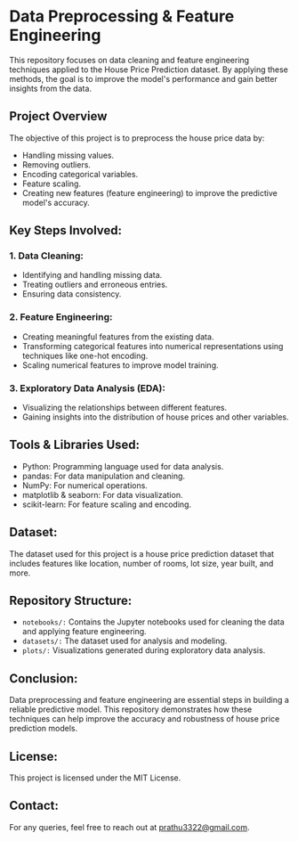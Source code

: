 # Data Preprocessing & Feature Engineering
This repository focuses on data cleaning and feature engineering techniques applied to the House Price Prediction dataset. By applying these methods, the goal is to improve the model's performance and gain better insights from the data.

## Project Overview
The objective of this project is to preprocess the house price data by:
- Handling missing values.
- Removing outliers.
- Encoding categorical variables.
- Feature scaling.
- Creating new features (feature engineering) to improve the predictive model's accuracy.

## Key Steps Involved:
### 1. Data Cleaning:
   - Identifying and handling missing data.
   - Treating outliers and erroneous entries.
   - Ensuring data consistency.
### 2. Feature Engineering:
   - Creating meaningful features from the existing data.
   - Transforming categorical features into numerical representations using techniques like one-hot encoding.
   - Scaling numerical features to improve model training.
### 3. Exploratory Data Analysis (EDA):
   - Visualizing the relationships between different features.
   - Gaining insights into the distribution of house prices and other variables.

## Tools & Libraries Used:
- Python: Programming language used for data analysis.
- pandas: For data manipulation and cleaning.
- NumPy: For numerical operations.
- matplotlib & seaborn: For data visualization.
- scikit-learn: For feature scaling and encoding.

## Dataset:
The dataset used for this project is a house price prediction dataset that includes features like location, number of rooms, lot size, year built, and more.

## Repository Structure:
- `notebooks/:` Contains the Jupyter notebooks used for cleaning the data and applying feature engineering.
- `datasets/:` The dataset used for analysis and modeling.
- `plots/:` Visualizations generated during exploratory data analysis.

## Conclusion:
Data preprocessing and feature engineering are essential steps in building a reliable predictive model. This repository demonstrates how these techniques can help improve the accuracy and robustness of house price prediction models.

## License:
This project is licensed under the MIT License.

## Contact:
For any queries, feel free to reach out at prathu3322@gmail.com.
